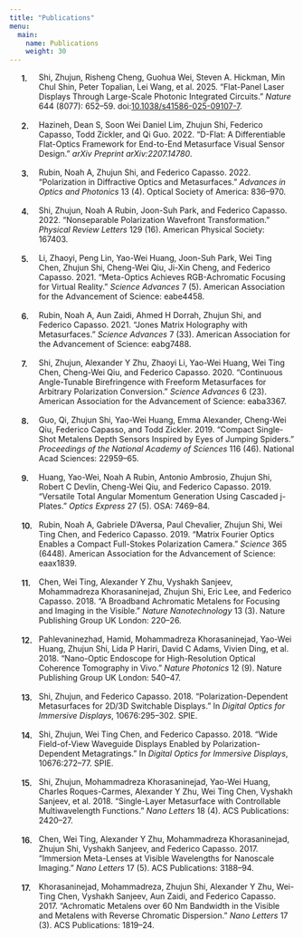 ```yaml
---
title: "Publications"
menu:
  main:
    name: Publications
    weight: 30
---
```

<style>
  /* Numbered Chicago refs with clean alignment */
  #refs { counter-reset: ref; }

  #refs .csl-entry{
    position: relative;
    margin: 0 0 1rem 0;   /* extra spacing between items */
    padding-left: 2.2em;  /* room for the number */
  }

  #refs .csl-entry::before{
    counter-increment: ref;
    content: counter(ref) ".";
    position: absolute;
    left: 0;
    top: 0.1em;           /* tweak vertical alignment */
    font-weight: 600;
  }

  /* Neutralize Pandoc’s hanging-indent so it doesn't push text under the number */
  #refs.hanging-indent .csl-entry{
    text-indent: 0;
    padding-left: 2.2em;  /* keep same gutter */
  }
</style>

<div id="refs" class="references csl-bib-body hanging-indent"
entry-spacing="0">

<div id="ref-cite-key" class="csl-entry">

Shi, Zhujun, Risheng Cheng, Guohua Wei, Steven A. Hickman, Min Chul
Shin, Peter Topalian, Lei Wang, et al. 2025. “Flat-Panel Laser Displays
Through Large-Scale Photonic Integrated Circuits.” *Nature* 644 (8077):
652–59.
doi:[10.1038/s41586-025-09107-7](https://doi.org/10.1038/s41586-025-09107-7).

</div>

<div id="ref-hazineh2022d" class="csl-entry">

Hazineh, Dean S, Soon Wei Daniel Lim, Zhujun Shi, Federico Capasso, Todd
Zickler, and Qi Guo. 2022. “D-Flat: A Differentiable Flat-Optics
Framework for End-to-End Metasurface Visual Sensor Design.” *arXiv
Preprint arXiv:2207.14780*.

</div>

<div id="ref-rubin2022polarization" class="csl-entry">

Rubin, Noah A, Zhujun Shi, and Federico Capasso. 2022. “Polarization in
Diffractive Optics and Metasurfaces.” *Advances in Optics and Photonics*
13 (4). Optical Society of America: 836–970.

</div>

<div id="ref-shi2022nonseparable" class="csl-entry">

Shi, Zhujun, Noah A Rubin, Joon-Suh Park, and Federico Capasso. 2022.
“Nonseparable Polarization Wavefront Transformation.” *Physical Review
Letters* 129 (16). American Physical Society: 167403.

</div>

<div id="ref-li2021meta" class="csl-entry">

Li, Zhaoyi, Peng Lin, Yao-Wei Huang, Joon-Suh Park, Wei Ting Chen,
Zhujun Shi, Cheng-Wei Qiu, Ji-Xin Cheng, and Federico Capasso. 2021.
“Meta-Optics Achieves RGB-Achromatic Focusing for Virtual Reality.”
*Science Advances* 7 (5). American Association for the Advancement of
Science: eabe4458.

</div>

<div id="ref-rubin2021jones" class="csl-entry">

Rubin, Noah A, Aun Zaidi, Ahmed H Dorrah, Zhujun Shi, and Federico
Capasso. 2021. “Jones Matrix Holography with Metasurfaces.” *Science
Advances* 7 (33). American Association for the Advancement of Science:
eabg7488.

</div>

<div id="ref-shi2020continuous" class="csl-entry">

Shi, Zhujun, Alexander Y Zhu, Zhaoyi Li, Yao-Wei Huang, Wei Ting Chen,
Cheng-Wei Qiu, and Federico Capasso. 2020. “Continuous Angle-Tunable
Birefringence with Freeform Metasurfaces for Arbitrary Polarization
Conversion.” *Science Advances* 6 (23). American Association for the
Advancement of Science: eaba3367.

</div>

<div id="ref-guo2019compact" class="csl-entry">

Guo, Qi, Zhujun Shi, Yao-Wei Huang, Emma Alexander, Cheng-Wei Qiu,
Federico Capasso, and Todd Zickler. 2019. “Compact Single-Shot Metalens
Depth Sensors Inspired by Eyes of Jumping Spiders.” *Proceedings of the
National Academy of Sciences* 116 (46). National Acad Sciences:
22959–65.

</div>

<div id="ref-huang2019versatile" class="csl-entry">

Huang, Yao-Wei, Noah A Rubin, Antonio Ambrosio, Zhujun Shi, Robert C
Devlin, Cheng-Wei Qiu, and Federico Capasso. 2019. “Versatile Total
Angular Momentum Generation Using Cascaded j-Plates.” *Optics Express*
27 (5). OSA: 7469–84.

</div>

<div id="ref-rubin2019matrix" class="csl-entry">

Rubin, Noah A, Gabriele D’Aversa, Paul Chevalier, Zhujun Shi, Wei Ting
Chen, and Federico Capasso. 2019. “Matrix Fourier Optics Enables a
Compact Full-Stokes Polarization Camera.” *Science* 365 (6448). American
Association for the Advancement of Science: eaax1839.

</div>

<div id="ref-chen2018broadband" class="csl-entry">

Chen, Wei Ting, Alexander Y Zhu, Vyshakh Sanjeev, Mohammadreza
Khorasaninejad, Zhujun Shi, Eric Lee, and Federico Capasso. 2018. “A
Broadband Achromatic Metalens for Focusing and Imaging in the Visible.”
*Nature Nanotechnology* 13 (3). Nature Publishing Group UK London:
220–26.

</div>

<div id="ref-pahlevaninezhad2018nano" class="csl-entry">

Pahlevaninezhad, Hamid, Mohammadreza Khorasaninejad, Yao-Wei Huang,
Zhujun Shi, Lida P Hariri, David C Adams, Vivien Ding, et al. 2018.
“Nano-Optic Endoscope for High-Resolution Optical Coherence Tomography
in Vivo.” *Nature Photonics* 12 (9). Nature Publishing Group UK London:
540–47.

</div>

<div id="ref-shi2018polarization" class="csl-entry">

Shi, Zhujun, and Federico Capasso. 2018. “Polarization-Dependent
Metasurfaces for 2D/3D Switchable Displays.” In *Digital Optics for
Immersive Displays*, 10676:295–302. SPIE.

</div>

<div id="ref-shi2018wide" class="csl-entry">

Shi, Zhujun, Wei Ting Chen, and Federico Capasso. 2018. “Wide
Field-of-View Waveguide Displays Enabled by Polarization-Dependent
Metagratings.” In *Digital Optics for Immersive Displays*, 10676:272–77.
SPIE.

</div>

<div id="ref-shi2018single" class="csl-entry">

Shi, Zhujun, Mohammadreza Khorasaninejad, Yao-Wei Huang, Charles
Roques-Carmes, Alexander Y Zhu, Wei Ting Chen, Vyshakh Sanjeev, et al.
2018. “Single-Layer Metasurface with Controllable Multiwavelength
Functions.” *Nano Letters* 18 (4). ACS Publications: 2420–27.

</div>

<div id="ref-chen2017immersion" class="csl-entry">

Chen, Wei Ting, Alexander Y Zhu, Mohammadreza Khorasaninejad, Zhujun
Shi, Vyshakh Sanjeev, and Federico Capasso. 2017. “Immersion Meta-Lenses
at Visible Wavelengths for Nanoscale Imaging.” *Nano Letters* 17 (5).
ACS Publications: 3188–94.

</div>

<div id="ref-khorasaninejad2017achromatic" class="csl-entry">

Khorasaninejad, Mohammadreza, Zhujun Shi, Alexander Y Zhu, Wei-Ting
Chen, Vyshakh Sanjeev, Aun Zaidi, and Federico Capasso. 2017.
“Achromatic Metalens over 60 Nm Bandwidth in the Visible and Metalens
with Reverse Chromatic Dispersion.” *Nano Letters* 17 (3). ACS
Publications: 1819–24.

</div>

</div>
